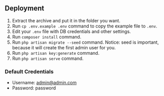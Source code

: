 ## Deployment

1. Extract the archive and put it in the folder you want.
2. Run `cp .env.example .env` command to copy the example file to `.env`.
3. Edit your `.env` file with DB credentials and other settings.
4. Run `composer install` command.
5. Run `php artisan migrate --seed` command. Notice: seed is important, because it will create the first admin user for you.
6. Run `php artisan key:generate` command.
7. Run `php artisan serve` command.

### Default Credentials

- Username: admin@admin.com
- Password: password
